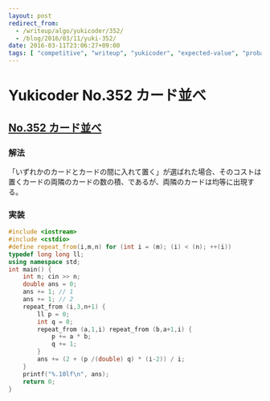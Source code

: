 ```yaml
---
layout: post
redirect_from:
  - /writeup/algo/yukicoder/352/
  - /blog/2016/03/11/yuki-352/
date: 2016-03-11T23:06:27+09:00
tags: [ "competitive", "writeup", "yukicoder", "expected-value", "probability" ]
---
```


# Yukicoder No.352 カード並べ

## [No.352 カード並べ](http://yukicoder.me/problems/750)

### 解法

「いずれかのカードとカードの間に入れて置く」が選ばれた場合、そのコストは置くカードの両隣のカードの数の積、であるが、両隣のカードは均等に出現する。

### 実装

``` c++
#include <iostream>
#include <cstdio>
#define repeat_from(i,m,n) for (int i = (m); (i) < (n); ++(i))
typedef long long ll;
using namespace std;
int main() {
    int n; cin >> n;
    double ans = 0;
    ans += 1; // 1
    ans += 1; // 2
    repeat_from (i,3,n+1) {
        ll p = 0;
        int q = 0;
        repeat_from (a,1,i) repeat_from (b,a+1,i) {
            p += a * b;
            q += 1;
        }
        ans += (2 + (p /(double) q) * (i-2)) / i;
    }
    printf("%.10lf\n", ans);
    return 0;
}
```

